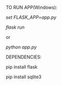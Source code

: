 TO RUN APP(Windows):

*set FLASK_APP=app.py*

*flask run*

or 

*python app.py*


DEPENDENCIES:

pip install flask 

pip install sqlite3